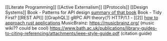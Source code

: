 [[Literate Programming]]
[[Active Externalism]]
[[Protocols]]
[[Design Systems]]
Book - Patterns for API design
[summary of that book](https://shahbhat.medium.com/patterns-for-api-design-7cf38ff5139)
Book - Tidy First?
[[REST API]]
[[GraphQL]]
gRPC
API theory(?)
HTTP/1.1 - [[2]]
[how to approach rust applications](https://dpc.pw/posts/how-i-structure-my-apps-in-rust-and-other-languages)
MusicBrainz: https://musicbrainz.org/ (music wiki?? could be cool)
https://www.bath.ac.uk/publications/library-guides-to-citing-referencing/attachments/ieee-style-guide.pdf (citation guide)